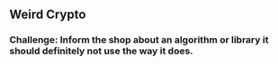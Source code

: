 ## Weird Crypto
### Challenge: Inform the shop about an algorithm or library it should definitely not use the way it does.